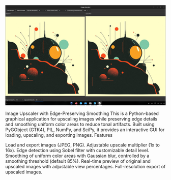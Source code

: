 <img width="964" alt="carboNmp" src="https://github.com/stpf99/imageUpscale-gui/blob/5ed56173708c7d8b12209cc1dbdbdfa04760b47b/screnhoot.png">


Image Upscaler with Edge-Preserving Smoothing
This is a Python-based graphical application for upscaling images while preserving edge details and smoothing uniform color areas to reduce tonal artifacts. Built using PyGObject (GTK4), PIL, NumPy, and SciPy, it provides an interactive GUI for loading, upscaling, and exporting images.
Features

Load and export images (JPEG, PNG).
Adjustable upscale multiplier (1x to 16x).
Edge detection using Sobel filter with customizable detail level.
Smoothing of uniform color areas with Gaussian blur, controlled by a smoothing threshold (default 85%).
Real-time preview of original and upscaled images with adjustable view percentages.
Full-resolution export of upscaled images.
